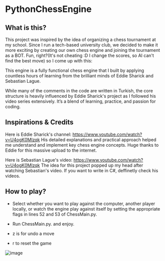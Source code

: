 # PythonChessEngine

## What is this?

This project was inspired by the idea of organizing a chess tournament at my school.  Since I run a tech-based university club, we decided to make it more exciting by creating our own chess engine and joining the tournament as a BOT. Fun, right?(It's not cheating :D I change the scores, so AI can't find the best move) so I come up with this: 

This engine is a fully functional chess engine that I built by applying countless hours of learning from the brilliant minds of Eddie Sharick and Sebastian Lague.

While many of the comments in the code are written in Turkish, the core structure is heavily influenced by Eddie Sharick's project as I followed his video series extensively. It’s a blend of learning, practice, and passion for coding.

## Inspirations & Credits

Here is Eddie Sharick's channel: https://www.youtube.com/watch?v=U4ogK0MIzqk
His detailed explanations and practical approach helped me understand and implement key chess engine concepts.  Huge thanks to Eddie for this massive upload to the internet.

Here is Sebastian Lague's video: https://www.youtube.com/watch?v=U4ogK0MIzqk
The idea for this project popped up my head after watching Sebastian's video. If you want to write in C#, deffinetly check his videos.

## How to play?

- Select whether you want to play against the computer, another player locally, or watch the engine play against itself by setting the appropriate flags in lines 52 and 53 of ChessMain.py.

- Run ChessMain.py. and enjoy.
- z is for undo a move
- r to reset the game

![image](https://github.com/user-attachments/assets/4bce6bb0-305e-4b02-a2e6-f871b720f3d9)

